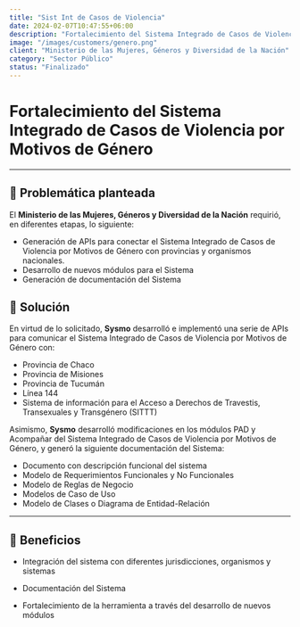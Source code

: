 ```yaml
---
title: "Sist Int de Casos de Violencia"
date: 2024-02-07T10:47:55+06:00
description: "Fortalecimiento del Sistema Integrado de Casos de Violencia por Motivos de Género"
image: "/images/customers/genero.png"
client: "Ministerio de las Mujeres, Géneros y Diversidad de la Nación"
category: "Sector Público"
status: "Finalizado"
---
```

# Fortalecimiento del Sistema Integrado de Casos de Violencia por Motivos de Género

---

## 🎯 Problemática planteada

El **Ministerio de las Mujeres, Géneros y Diversidad de la Nación** requirió, en diferentes etapas, lo siguiente:
- Generación de APIs para conectar el Sistema Integrado de Casos de Violencia por Motivos de Género con provincias y organismos nacionales.
- Desarrollo de nuevos módulos para el Sistema
- Generación de documentación del Sistema

## 🎯 Solución

En virtud de lo solicitado, **Sysmo** desarrolló e implementó una serie de APIs para comunicar el Sistema Integrado de Casos de Violencia por Motivos de Género con:
- Provincia de Chaco
- Provincia de Misiones
- Provincia de Tucumán
- Línea 144
- Sistema de información para el Acceso a Derechos de Travestis, Transexuales y Transgénero (SITTT)

Asimismo, **Sysmo** desarrolló modificaciones en los módulos PAD y Acompañar del Sistema Integrado de Casos de Violencia por Motivos de Género, y generó la siguiente documentación del Sistema:
- Documento con descripción funcional del sistema
- Modelo de Requerimientos Funcionales y No Funcionales
- Modelo de Reglas de Negocio
- Modelos de Caso de Uso
- Modelo de Clases o Diagrama de Entidad-Relación

---

## 🧩 Beneficios

- Integración del sistema con diferentes jurisdicciones, organismos y sistemas

- Documentación del Sistema

- Fortalecimiento de la herramienta a través del desarrollo de nuevos módulos
